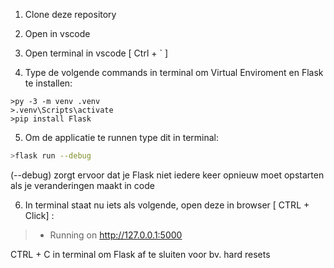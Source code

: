 1. Clone deze repository

2. Open in vscode 

3. Open terminal in vscode [ Ctrl + ` ]

4. Type de volgende commands in terminal om Virtual Enviroment en Flask te installen:

```
>py -3 -m venv .venv
>.venv\Scripts\activate
>pip install Flask
```

5. Om de applicatie te runnen type dit in terminal:
``` bash
>flask run --debug
```
(--debug) zorgt ervoor dat je Flask niet iedere keer opnieuw moet opstarten als je veranderingen maakt in code

6. In terminal staat nu iets als volgende, open deze in browser [ CTRL + Click] :

> * Running on http://127.0.0.1:5000

 CTRL + C in terminal om Flask af te sluiten voor bv. hard resets
